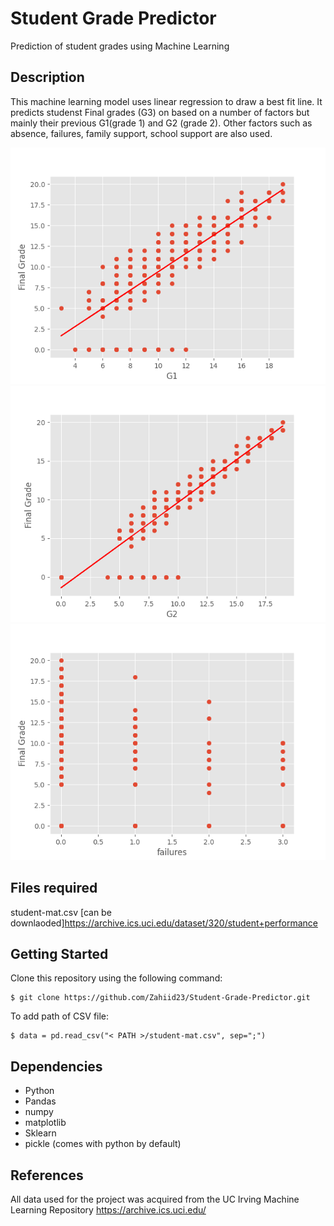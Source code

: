 # Student Grade Predictor
Prediction of student grades using Machine Learning

## Description

This machine learning model uses linear regression to draw a best fit line. It predicts studenst Final grades (G3) on based on a number of factors but mainly their previous G1(grade 1) and G2 (grade 2). Other factors such as absence, failures, family support, school support are also used.

![](https://github.com/Zahiid23/Student-Grade-Predictor/blob/main/displays/G1-FinalGrdRel.png) ![](https://github.com/Zahiid23/Student-Grade-Predictor/blob/main/displays/G2-G3Rel.png)
![](https://github.com/Zahiid23/Student-Grade-Predictor/blob/main/displays/Failures_g3.png)

## Files required

student-mat.csv
[can be downlaoded]https://archive.ics.uci.edu/dataset/320/student+performance 


## Getting Started

Clone this repository using the following command: </p>

```
$ git clone https://github.com/Zahiid23/Student-Grade-Predictor.git

```
To add path of CSV file:

```
$ data = pd.read_csv("< PATH >/student-mat.csv", sep=";")

```

## Dependencies

* Python
* Pandas
* numpy
* matplotlib
* Sklearn
* pickle (comes with python by default)

## References
All data used for the project was acquired from the UC Irving Machine Learning Repository
https://archive.ics.uci.edu/

